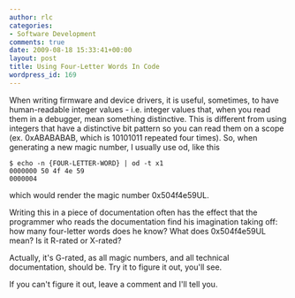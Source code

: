 ```yaml
---
author: rlc
categories:
- Software Development
comments: true
date: 2009-08-18 15:33:41+00:00
layout: post
title: Using Four-Letter Words In Code
wordpress_id: 169
---
```


When writing firmware and device drivers, it is useful, sometimes, to have human-readable integer values - i.e. integer values that, when you read them in a debugger, mean something distinctive.<!--more--> This is different from using integers that have a distinctive bit pattern so you can read them on a scope (ex. 0xABABABAB, which is 10101011 repeated four times). So, when generating a new magic number, I usually use od, like this

    $ echo -n {FOUR-LETTER-WORD} | od -t x1
    0000000 50 4f 4e 59
    0000004

which would render the magic number 0x504f4e59UL.

Writing this in a piece of documentation often has the effect that the programmer who reads the documentation find his imagination taking off: how many four-letter words does he know? What does 0x504f4e59UL mean? Is it R-rated or X-rated?

Actually, it's G-rated, as all magic numbers, and all technical documentation, should be. Try it to figure it out, you'll see.

If you can't figure it out, leave a comment and I'll tell you.